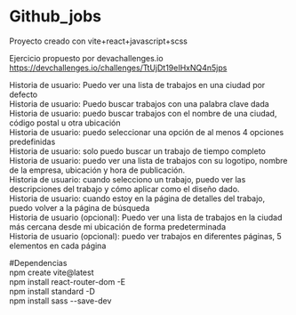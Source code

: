 # Github_jobs

Proyecto creado con vite+react+javascript+scss

Ejercicio propuesto por devachallenges.io https://devchallenges.io/challenges/TtUjDt19eIHxNQ4n5jps


Historia de usuario: Puedo ver una lista de trabajos en una ciudad por defecto<br/>
Historia de usuario: Puedo buscar trabajos con una palabra clave dada<br/>
Historia de usuario: puedo buscar trabajos con el nombre de una ciudad, código postal u otra ubicación<br/>
Historia de usuario: puedo seleccionar una opción de al menos 4 opciones predefinidas<br/>
Historia de usuario: solo puedo buscar un trabajo de tiempo completo<br/>
Historia de usuario: puedo ver una lista de trabajos con su logotipo, nombre de la empresa, ubicación y hora de publicación.<br/>
Historia de usuario: cuando selecciono un trabajo, puedo ver las descripciones del trabajo y cómo aplicar como el diseño dado.<br/>
Historia de usuario: cuando estoy en la página de detalles del trabajo, puedo volver a la página de búsqueda<br/>
Historia de usuario (opcional): Puedo ver una lista de trabajos en la ciudad más cercana desde mi ubicación de forma predeterminada<br/>
Historia de usuario (opcional): puedo ver trabajos en diferentes páginas, 5 elementos en cada página

#Dependencias<br/>
npm create vite@latest<br/>
npm install react-router-dom -E<br/>
npm install standard -D<br/>
npm install sass --save-dev
